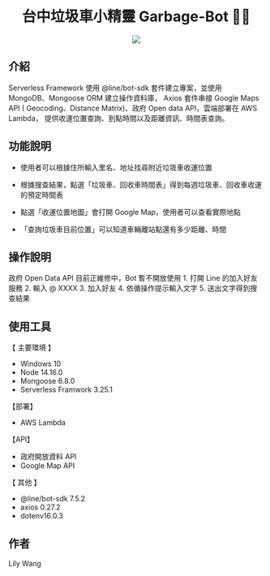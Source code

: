 <h1 align="center">台中垃圾車小精靈 Garbage-Bot 🧚‍♀️</h1>

<div align="center"><img src="https://user-images.githubusercontent.com/92621470/208349845-ccce5273-356d-41f9-81c4-60acf5ef48c8.png"></div>

<h2>介紹</h2>  
Serverless Framework 使用 @line/bot-sdk 套件建立專案，並使用 MongoDB、Mongoose ORM 建立操作資料庫，
Axios 套件串接 Google Maps API ( Geocoding、Distance Matrix)、政府 Open data API，雲端部署在 AWS Lambda，
提供收運位置查詢、到點時間以及距離資訊、時間表查詢。

<h2>功能說明</h2>  

* 使用者可以根據住所輸入里名、地址找尋附近垃圾車收運位置  

* 根據搜查結果，點選「垃圾車、回收車時間表」得到每週垃圾車、回收車收運的預定時間表   

* 點選「收運位置地圖」會打開 Google Map，使用者可以查看實際地點     

* 「查詢垃圾車目前位置」可以知道車輛離站點還有多少距離、時間      

<h2>操作說明</h2>
政府 Open Data API 目前正維修中，Bot 暫不開放使用  
1. 打開 Line 的加入好友服務  
2. 輸入 @ XXXX  
3. 加入好友  
4. 依循操作提示輸入文字  
5. 送出文字得到搜查結果  

<h2>使用工具</h2>

【 主要環境 】  
* Windows 10    
* Node 14.16.0  
* Mongoose 6.8.0  
* Serverless Framwork 3.25.1   

【部署】  
* AWS Lambda  

【API】  
* 政府開放資料 API  
* Google Map API  

【 其他 】  
* @line/bot-sdk 7.5.2  
* axios 0.27.2  
* dotenv16.0.3  

<h2>作者</h2>
Lily Wang

